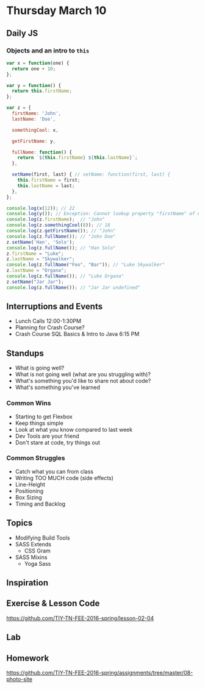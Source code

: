 # Thursday March 10

## Daily JS

### Objects and an intro to `this`

```js
var x = function(one) {
  return one + 10;
};

var y = function() {
  return this.firstName;
};

var z = {
  firstName: 'John',
  lastName: 'Doe',

  somethingCool: x,

  getFirstName: y,

  fullName: function() {
    return `${this.firstName} ${this.lastName}`;
  },

  setName(first, last) { // setName: function(first, last) {
    this.firstName = first;
    this.lastName = last;
  },
};

console.log(x(12)); // 22
console.log(y()); // Exception: Cannot lookup property "firstName" of undefined
console.log(z.firstName);  // "John"
console.log(z.somethingCool(8)); // 18
console.log(z.getFirstName()); // "John"
console.log(z.fullName()); // "John Doe"
z.setName('Han', 'Solo');
console.log(z.fullName()); // "Han Solo"
z.firstName = "Luke";
z.lastName = "Skywalker";
console.log(z.fullName("Foo", "Bar")); // "Luke Skywalker"
z.lastName = "Organa";
console.log(z.fullName()); // "Luke Organa"
z.setName("Jar Jar");
console.log(z.fullName()); // "Jar Jar undefined"
```

## Interruptions and Events

* Lunch Calls 12:00-1:30PM
* Planning for Crash Course?
* Crash Course SQL Basics & Intro to Java 6:15 PM

## Standups

* What is going well?
* What is not going well (what are you struggling with)?
* What's something you'd like to share not about code?
* What's something you've learned

### Common Wins

* Starting to get Flexbox
* Keep things simple
* Look at what you know compared to last week
* Dev Tools are your friend
* Don't stare at code, try things out

### Common Struggles

* Catch what you can from class
* Writing TOO MUCH code (side effects)
* Line-Height
* Positioning
* Box Sizing
* Timing and Backlog

## Topics

* Modifying Build Tools
* SASS Extends
  - CSS Gram
* SASS Mixins
  - Yoga Sass

## Inspiration

## Exercise & Lesson Code

https://github.com/TIY-TN-FEE-2016-spring/lesson-02-04

## Lab

## Homework

https://github.com/TIY-TN-FEE-2016-spring/assignments/tree/master/08-photo-site
